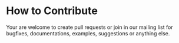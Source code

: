 # How to Contribute

Your are welcome to create pull requests or join in our mailing list for bugfixes, documentations, examples, suggestions or anything else.
